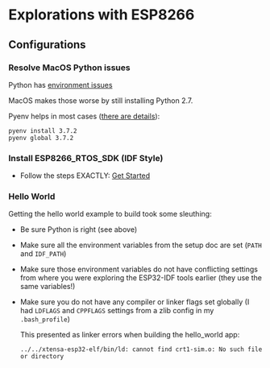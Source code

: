 # Explorations with ESP8266 

## Configurations

### Resolve MacOS Python issues

Python has [environment issues](https://xkcd.com/1987/)

MacOS makes those worse by still installing Python 2.7.

Pyenv helps in most cases ([there are details](https://opensource.com/article/19/5/python-3-default-mac)):
```
pyenv install 3.7.2
pyenv global 3.7.2
```


### Install ESP8266_RTOS_SDK (IDF Style)

* Follow the steps EXACTLY: [Get Started](https://docs.espressif.com/projects/esp8266-rtos-sdk/en/latest/get-started/index.html)


### Hello World

Getting the hello world example to build took some sleuthing:

* Be sure Python is right (see above)

* Make sure all the environment variables from the setup doc are set (`PATH` and `IDF_PATH`)

* Make sure those environment variables do not have conflicting settings from where you were exploring the ESP32-IDF tools earlier (they use the same variables!)

* Make sure you do not have any compiler or linker flags set globally (I had `LDFLAGS` and `CPPFLAGS` settings from a zlib config in my `.bash_profile`)

  This presented as linker errors when building the hello_world app:
  
  ```../../xtensa-esp32-elf/bin/ld: cannot find crt1-sim.o: No such file or directory```






